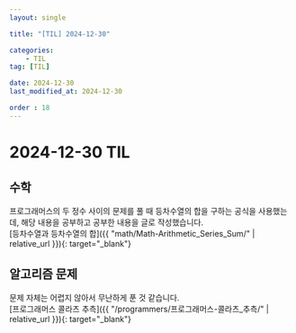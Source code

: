 ```yaml
---
layout: single

title: "[TIL] 2024-12-30"

categories:
    - TIL
tag: [TIL]

date: 2024-12-30
last_modified_at: 2024-12-30

order : 18
---
```


# 2024-12-30 TIL

## 수학

프로그래머스의 두 정수 사이의 문제를 풀 때 등차수열의 합을 구하는 공식을 사용했는데, 해당 내용을 공부하고 공부한 내용을 글로 작성했습니다.  
[등차수열과 등차수열의 합]({{ "math/Math-Arithmetic_Series_Sum/" | relative_url }}){: target="_blank"}

## 알고리즘 문제

문제 자체는 어렵지 않아서 무난하게 푼 것 같습니다.  
[프로그래머스 콜라츠 추측]({{ "/programmers/프로그래머스-콜라츠_추측/" | relative_url }}){: target="_blank"}